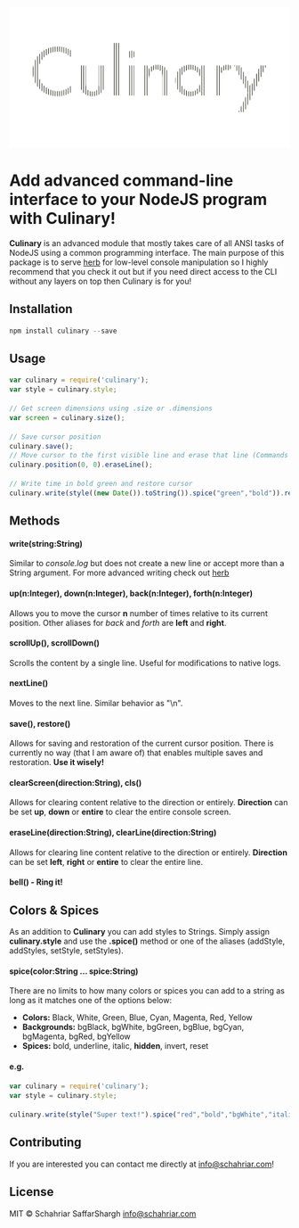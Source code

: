 ![Culinary Logo](logo.png)

Add advanced command-line interface to your NodeJS program with **Culinary**!
======
**Culinary** is an advanced module that mostly takes care of all ANSI tasks of NodeJS using a common programming interface. The main purpose of this package is to serve [herb](http://www.npmjs.com/package/herb) for low-level console manipulation so I highly recommend that you check it out but if you need direct access to the CLI without any layers on top then Culinary is for you!

## Installation
```javascript
npm install culinary --save
```

## Usage
```javascript
var culinary = require('culinary');
var style = culinary.style;

// Get screen dimensions using .size or .dimensions
var screen = culinary.size();

// Save cursor position
culinary.save();
// Move cursor to the first visible line and erase that line (Commands can be chained)
culinary.position(0, 0).eraseLine();

// Write time in bold green and restore cursor
culinary.write(style((new Date()).toString()).spice("green","bold")).restore();

```

## Methods
#### write(string:String) 
Similar to *console.log* but does not create a new line or accept more than a String argument. For more advanced writing check out [herb](http://www.npmjs.com/package/herb)

#### up(n:Integer), down(n:Integer), back(n:Integer), forth(n:Integer)
Allows you to move the cursor **n** number of times relative to its current position. Other aliases for *back* and *forth* are **left** and **right**.

#### scrollUp(), scrollDown()
Scrolls the content by a single line. Useful for modifications to native logs.

#### nextLine()
Moves to the next line. Similar behavior as "\n".

#### save(), restore()
Allows for saving and restoration of the current cursor position. There is currently no way (that I am aware of) that enables multiple saves and restoration. **Use it wisely!**

#### clearScreen(direction:String), cls()
Allows for clearing content relative to the direction or entirely. **Direction** can be set **up**, **down** or **entire** to clear the entire console screen.

#### eraseLine(direction:String), clearLine(direction:String)
Allows for clearing line content relative to the direction or entirely. **Direction** can be set **left**, **right** or **entire** to clear the entire line.

#### bell() - Ring it!

## Colors & Spices
As an addition to **Culinary** you can add styles to Strings. Simply assign **culinary.style** and use the **.spice()** method or one of the aliases (addStyle, addStyles, setStyle, setStyles).

#### spice(color:String ... spice:String)
There are no limits to how many colors or spices you can add to a string as long as it matches one of the options below:

- **Colors:** Black, White, Green, Blue, Cyan, Magenta, Red, Yellow
- **Backgrounds:** bgBlack, bgWhite, bgGreen, bgBlue, bgCyan, bgMagenta, bgRed, bgYellow
- **Spices:** bold, underline, italic, **hidden**, invert, reset

#### e.g.
```javascript
var culinary = require('culinary');
var style = culinary.style;

culinary.write(style("Super text!").spice("red","bold","bgWhite","italic")).nextLine();
```

## Contributing
If you are interested you can contact me directly at <info@schahriar.com>!

## License
MIT © Schahriar SaffarShargh <info@schahriar.com>
